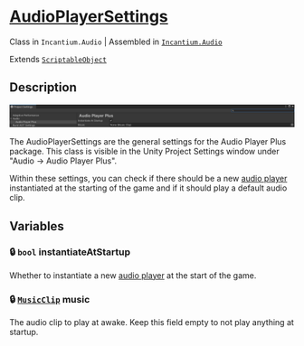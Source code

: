 # [AudioPlayerSettings](../Runtime/AudioPlayerSettings.cs)

Class in `Incantium.Audio` | Assembled in [`Incantium.Audio`](../README.md)

Extends [`ScriptableObject`](https://docs.unity3d.com/ScriptReference/ScriptableObject.html)

## Description

![AudioPlayerSettings](../Images~/AudioPlayerSettings.png)

The AudioPlayerSettings are the general settings for the Audio Player Plus package. This class is visible in the Unity
Project Settings window under "Audio -> Audio Player Plus".

Within these settings, you can check if there should be a new [audio player](AudioPlayer.md) instantiated at the 
starting of the game and if it should play a default audio clip.

## Variables

### :lock: `bool` instantiateAtStartup

Whether to instantiate a new [audio player](AudioPlayer.md) at the start of the game.

### :lock: [`MusicClip`](MusicClip.md) music

The audio clip to play at awake. Keep this field empty to not play anything at startup.
